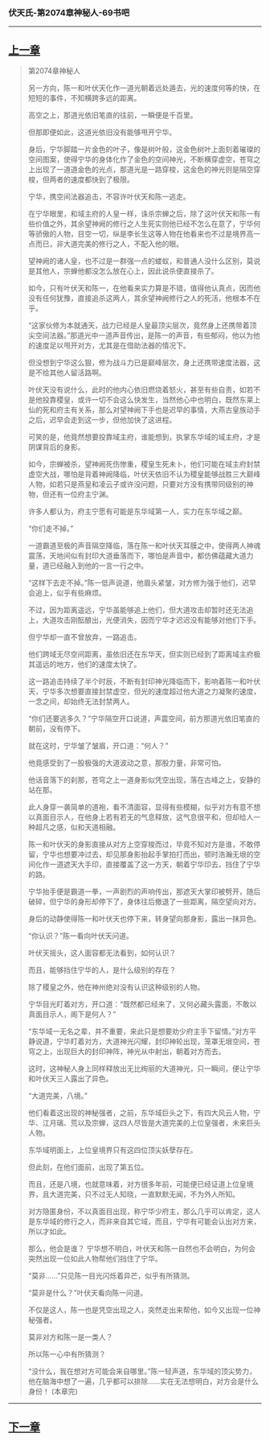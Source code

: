 ### 伏天氏-第2074章神秘人-69书吧

--------
[上一章](./c17ade609502bed596a436d0c5dc3518.md)
--------


>
>
>
>第2074章神秘人
>
>另一方向，陈一和叶伏天化作一道光朝着远处遁去，光的速度何等的快，在短短的事件，不知横跨多远的距离。
>
>高空之上，那道光依旧笔直的往前，一瞬便是千百里。
>
>但那即便如此，这道光依旧没有能够甩开宁华。
>
>身后，宁华脚踏一片金色的叶子，像是树叶般，这金色树叶上面刻着璀璨的空间图案，使得宁华的身体化作了金色的空间神光，不断横穿虚空，苍穹之上出现了一道道金色的光点，那道光是一路穿梭，这金色的神光则是隔空穿梭，但两者的速度都快到了极限。
>
>宁华，携空间法器追击，不容许叶伏天和陈一逃走。
>
>在宁华眼里，和域主府的人皇一样，诛杀宗蝉之后，除了这叶伏天和陈一有些价值之外，其余望神阙的修行之人生死实则他已经不怎么在意了，宁华何等骄傲的人物，目空一切，纵是李长生这等人物在他看来也不过是境界高一点而已，非大道完美的修行之人，不配入他的眼。
>
>望神阙的诸人皇，也不过是一群强一点的蝼蚁，和普通人没什么区别，莫说是其他人，宗蝉他都没怎么放在心上，因此说杀便直接杀了。
>
>如今，只有叶伏天和陈一，在他看来实力算是不错，值得他认真点，因而他没有任何犹豫，直接追杀这两人，其余望神阙修行之人的死活，他根本不在乎。
>
>“这家伙修为本就通天，战力已经是人皇最顶尖层次，竟然身上还携带着顶尖空间法器。”那道光中一道声音传出，是陈一的声音，有些郁闷，他以为他的速度足以甩开对方，尤其是在借助法器的情况下。
>
>但没想到宁华这么狠，修为战斗力已是巅峰层次，身上还携带速度法器，这是不给其他人留活路啊。
>
>叶伏天没有说什么，此时的他内心依旧燃烧着怒火，甚至有些自责，如若不是他投靠稷皇，或许一切不会这么快发生，当然他心中也明白，既然东莱上仙的死和府主有关系，那么对望神阙下手也是迟早的事情，大燕古皇族动手之后，迟早会走到这一步，但他加快了这进程。
>
>可笑的是，他竟然想要投靠域主府，谁能想到，执掌东华域的域主府，才是阴谋背后的身影。
>
>如今，宗蝉被杀，望神阙死伤惨重，稷皇生死未卜，他们可能在域主府封禁虚空大战，哪怕是背着神阙降临，叶伏天依旧不认为稷皇能够战胜三大巅峰人物，如若只是燕皇和凌云子或许没问题，只要对方没有携带同级别的神物，但还有一位府主宁渊。
>
>许多人都认为，府主宁愿有可能是东华域第一人，实力在东华域之巅。
>
>“你们走不掉。”
>
>一道霸道至极的声音隔空降临，落在陈一和叶伏天耳膜之中，使得两人神魂震荡，天地间似有封印大道垂落而下，哪怕是声音中，都仿佛蕴藏大道力量，道已经融入到他的一言一行之中。
>
>“这样下去走不掉。”陈一低声说道，他眉头紧皱，对方修为强于他们，迟早会追上，似乎有些麻烦。
>
>不过，因为距离遥远，宁华虽能够追上他们，但大道攻击却暂时还无法追上，大道攻击刚酝酿出，光便消失，因而宁华才迟迟没有能够对他们下手。
>
>但宁华却一直不曾放弃，一路追击。
>
>他们跨域无尽空间距离，虽依旧还在东华天，但实则已经到了距离域主府极其遥远的地方，他们的速度太快了。
>
>这一路追击持续了半个时辰，不断有封印神光降临而下，影响着陈一和叶伏天，宁华多次想要直接封禁虚空，但光的速度超过他大道之力凝聚的速度，一念之间，却始终无法封禁两人。
>
>“你们还要逃多久？”宁华隔空开口说道，声震空间，前方那道光依旧笔直的朝前，没有停下。
>
>就在这时，宁华皱了皱眉，开口道：“何人？”
>
>他竟感受到了一股极强的大道波动之意，那股力量，非常可怕。
>
>他话音落下的刹那，苍穹之上一道身影似凭空出现，落在古峰之上，安静的站在那。
>
>此人身穿一袭简单的道袍，看不清面容，显得有些模糊，似乎对方有意不想以真面目示人，在他身上若有若无的气息释放，这气息很平和，但却给人一种超凡之感，似和天道相融。
>
>陈一和叶伏天的身影直接从对方上空穿梭而过，毕竟不知对方是谁，不敢停留，宁华也想要冲过去，却见那身影抬起手掌拍打而出，顿时浩瀚无垠的空间化作一道遮天大手印，直接覆盖了这一方天，朝着宁华印去，挡住了宁华的路。
>
>宁华抬手便是霸道一拳，一声剧烈的声响传出，那遮天大掌印被劈开，随后破碎，但宁华的身形却停下了，身体往后撤退了一些距离，隔空望向对方。
>
>身后的动静使得陈一和叶伏天也停下来，转身望向那身影，露出一抹异色。
>
>“你认识？”陈一看向叶伏天问道。
>
>叶伏天摇头，这人面容都无法看到，如何认识？
>
>而且，能够挡住宁华的人，是什么级别的存在？
>
>除了稷皇之外，他在神州绝对没有认识这种级别的人物。
>
>宁华目光盯着对方，开口道：“既然都已经来了，又何必藏头露面，不敢以真面目示人，阁下是何人？”
>
>“东华域一无名之辈，并不重要，来此只是想要劝少府主手下留情。”对方平静说道，宁华盯着对方，大道神光闪耀，封印神轮出现，笼罩无垠空间，苍穹之上，出现巨大的封印神阵，神光从中射出，朝着对方而去。
>
>这时，这神秘人身上同样释放出无比绚丽的大道神光，只一瞬间，便让宁华和叶伏天三人露出了异色。
>
>“大道完美，八境。”
>
>他们看着这出现的神秘强者，之前，东华域巨头之下，有四大风云人物，宁华、江月璃、荒以及宗蝉，这四人尽皆是大道完美的上位皇强者，未来巨头人物。
>
>东华域明面上，上位皇境界只有这四位顶尖妖孽存在。
>
>但此刻，在他们面前，出现了第五位。
>
>而且，还是八境，也就意味着，对方很多年前，可能便已经证道上位皇境界，且大道完美，只不过无人知晓，一直默默无闻，不为外人所知。
>
>对方隐匿身份，不以真面目出现，称宁华少府主，那么几乎可以肯定，这人是东华域的修行之人，而非来自其它域，而且，宁华有可能会认出对方来，所以才如此。
>
>那么，他会是谁？
>宁华想不明白，叶伏天和陈一自然也不会明白，为何会突然出现一位如此人物帮他们挡住了宁华。
>
>“莫非……”只见陈一目光闪烁着异芒，似乎有所猜测。
>
>“莫非是什么？”叶伏天看向陈一问道。
>
>不仅是这人，陈一也是凭空出现之人，突然走出来帮他，如今又出现一位神秘强者。
>
>莫非对方和陈一是一类人？
>
>所以陈一心中有所猜测？
>
>“没什么，我在想对方可能会来自哪里。”陈一轻声道，东华域的顶尖势力，他在脑海中想了一遍，几乎都可以排除……实在无法想明白，对方会是什么身份！
>(本章完)
>
>

--------
[下一章](./28d7b2ba95203cf92ff1ceec706f520f.md)
--------
